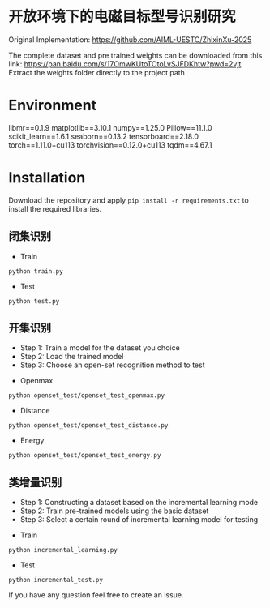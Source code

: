 # 开放环境下的电磁目标型号识别研究
Original Implementation: https://github.com/AIML-UESTC/ZhixinXu-2025

The complete dataset and pre trained weights can be downloaded from this link:
https://pan.baidu.com/s/17OmwKUtoTOtoLvSJFDKhtw?pwd=2vjt
Extract the weights folder directly to the project path

# Environment 
libmr==0.1.9
matplotlib==3.10.1
numpy==1.25.0
Pillow==11.1.0
scikit_learn==1.6.1
seaborn==0.13.2
tensorboard==2.18.0
torch==1.11.0+cu113
torchvision==0.12.0+cu113
tqdm==4.67.1

# Installation 
Download the repository and apply `pip install -r requirements.txt` to install the required libraries. 

## 闭集识别
- Train
```
python train.py
```
- Test
```
python test.py
```
## 开集识别
* Step 1: Train a model for the dataset you choice
* Step 2: Load the trained model
* Step 3: Choose an open-set recognition method to test
- Openmax
```
python openset_test/openset_test_openmax.py
```
- Distance
```
python openset_test/openset_test_distance.py
```
- Energy
```
python openset_test/openset_test_energy.py
```

## 类增量识别
* Step 1: Constructing a dataset based on the incremental learning mode
* Step 2: Train pre-trained models using the basic dataset
* Step 3: Select a certain round of incremental learning model for testing
- Train
```
python incremental_learning.py
```
- Test
```
python incremental_test.py
```

If you have any question feel free to create an issue.

